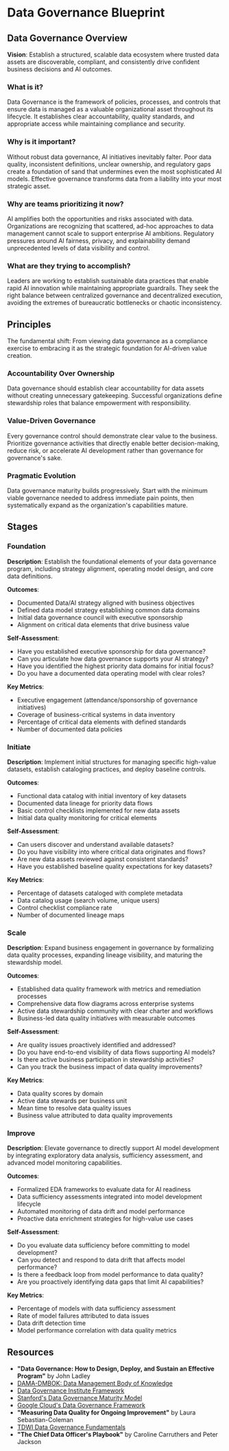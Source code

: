 # Data Governance Blueprint

## Data Governance Overview

**Vision**: Establish a structured, scalable data ecosystem where trusted data assets are discoverable, compliant, and consistently drive confident business decisions and AI outcomes.

### What is it?
Data Governance is the framework of policies, processes, and controls that ensure data is managed as a valuable organizational asset throughout its lifecycle. It establishes clear accountability, quality standards, and appropriate access while maintaining compliance and security.

### Why is it important?
Without robust data governance, AI initiatives inevitably falter. Poor data quality, inconsistent definitions, unclear ownership, and regulatory gaps create a foundation of sand that undermines even the most sophisticated AI models. Effective governance transforms data from a liability into your most strategic asset.

### Why are teams prioritizing it now?
AI amplifies both the opportunities and risks associated with data. Organizations are recognizing that scattered, ad-hoc approaches to data management cannot scale to support enterprise AI ambitions. Regulatory pressures around AI fairness, privacy, and explainability demand unprecedented levels of data visibility and control.

### What are they trying to accomplish?
Leaders are working to establish sustainable data practices that enable rapid AI innovation while maintaining appropriate guardrails. They seek the right balance between centralized governance and decentralized execution, avoiding the extremes of bureaucratic bottlenecks or chaotic inconsistency.

## Principles

The fundamental shift: From viewing data governance as a compliance exercise to embracing it as the strategic foundation for AI-driven value creation.

### Accountability Over Ownership
Data governance should establish clear accountability for data assets without creating unnecessary gatekeeping. Successful organizations define stewardship roles that balance empowerment with responsibility.

### Value-Driven Governance
Every governance control should demonstrate clear value to the business. Prioritize governance activities that directly enable better decision-making, reduce risk, or accelerate AI development rather than governance for governance's sake.

### Pragmatic Evolution
Data governance maturity builds progressively. Start with the minimum viable governance needed to address immediate pain points, then systematically expand as the organization's capabilities mature.

## Stages

### Foundation
**Description**: Establish the foundational elements of your data governance program, including strategy alignment, operating model design, and core data definitions.

**Outcomes**:
- Documented Data/AI strategy aligned with business objectives
- Defined data model strategy establishing common data domains
- Initial data governance council with executive sponsorship
- Alignment on critical data elements that drive business value

**Self-Assessment**:
- Have you established executive sponsorship for data governance?
- Can you articulate how data governance supports your AI strategy?
- Have you identified the highest priority data domains for initial focus?
- Do you have a documented data operating model with clear roles?

**Key Metrics**:
- Executive engagement (attendance/sponsorship of governance initiatives)
- Coverage of business-critical systems in data inventory
- Percentage of critical data elements with defined standards
- Number of documented data policies

### Initiate
**Description**: Implement initial structures for managing specific high-value datasets, establish cataloging practices, and deploy baseline controls.

**Outcomes**:
- Functional data catalog with initial inventory of key datasets
- Documented data lineage for priority data flows
- Basic control checklists implemented for new data assets
- Initial data quality monitoring for critical elements

**Self-Assessment**:
- Can users discover and understand available datasets?
- Do you have visibility into where critical data originates and flows?
- Are new data assets reviewed against consistent standards?
- Have you established baseline quality expectations for key datasets?

**Key Metrics**:
- Percentage of datasets cataloged with complete metadata
- Data catalog usage (search volume, unique users)
- Control checklist compliance rate
- Number of documented lineage maps

### Scale
**Description**: Expand business engagement in governance by formalizing data quality processes, expanding lineage visibility, and maturing the stewardship model.

**Outcomes**:
- Established data quality framework with metrics and remediation processes
- Comprehensive data flow diagrams across enterprise systems
- Active data stewardship community with clear charter and workflows
- Business-led data quality initiatives with measurable outcomes

**Self-Assessment**:
- Are quality issues proactively identified and addressed?
- Do you have end-to-end visibility of data flows supporting AI models?
- Is there active business participation in stewardship activities?
- Can you track the business impact of data quality improvements?

**Key Metrics**:
- Data quality scores by domain
- Active data stewards per business unit
- Mean time to resolve data quality issues
- Business value attributed to data quality improvements

### Improve
**Description**: Elevate governance to directly support AI model development by integrating exploratory data analysis, sufficiency assessment, and advanced model monitoring capabilities.

**Outcomes**:
- Formalized EDA frameworks to evaluate data for AI readiness
- Data sufficiency assessments integrated into model development lifecycle
- Automated monitoring of data drift and model performance
- Proactive data enrichment strategies for high-value use cases

**Self-Assessment**:
- Do you evaluate data sufficiency before committing to model development?
- Can you detect and respond to data drift that affects model performance?
- Is there a feedback loop from model performance to data quality?
- Are you proactively identifying data gaps that limit AI capabilities?

**Key Metrics**:
- Percentage of models with data sufficiency assessment
- Rate of model failures attributed to data issues
- Data drift detection time
- Model performance correlation with data quality metrics

## Resources

* **"Data Governance: How to Design, Deploy, and Sustain an Effective Program"** by John Ladley
* [DAMA-DMBOK: Data Management Body of Knowledge](https://www.dama.org/cpages/body-of-knowledge)
* [Data Governance Institute Framework](https://datagovernance.com/the-dgi-framework/)
* [Stanford's Data Governance Maturity Model](https://stacks.stanford.edu/file/druid:jb551ys1022/Stanford_Libraries_DG_Maturity_Model_2012.pdf)
* [Google Cloud's Data Governance Framework](https://cloud.google.com/learn/what-is-data-governance)
* **"Measuring Data Quality for Ongoing Improvement"** by Laura Sebastian-Coleman
* [TDWI Data Governance Fundamentals](https://tdwi.org/Home.aspx)
* **"The Chief Data Officer's Playbook"** by Caroline Carruthers and Peter Jackson